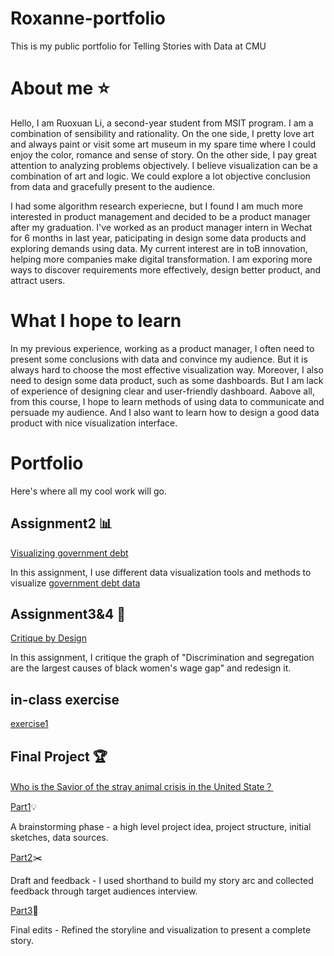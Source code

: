 # Roxanne-portfolio
This is my public portfolio for Telling Stories with Data at CMU

# About me ⭐
Hello, I am Ruoxuan Li, a second-year student from MSIT program. I am a combination of sensibility and rationality. On the one side, I pretty love art and always paint or visit some art museum in my spare time where I could enjoy the color, romance and sense of story. On the other side, I pay great attention to analyzing problems objectively. I believe visualization can be a combination of art and logic. We could explore a lot objective conclusion from data and gracefully present to the audience. 

I had some algorithm research experiecne, but I found I am much more interested in product management and decided to be a product manager after my graduation. I've worked as an product manager intern in Wechat for 6 months in last year, paticipating in design some data products and exploring demands using data. My current interest are in toB innovation, helping more companies make digital transformation. I am exporing more ways to discover requirements more effectively, design better product, and attract users.  


# What I hope to learn
In my previous experience, working as a product manager, I often need to present some conclusions with data and convince my audience. But it is always hard to choose the most effective visualization way. Moreover, I also need to design some data product, such as some dashboards. But I am lack of experience of designing clear and user-friendly dashboard. Aabove all, from this course, I hope to learn methods of using data to communicate and persuade my audience. And I also want to learn how to design a good data product with nice visualization interface. 

# Portfolio
Here's where all my cool work will go.
## Assignment2 📊
[Visualizing government debt](/assignment2.md)

In this assignment,  I use different data visualization tools and methods to visualize [government debt data](https://data.oecd.org/gga/general-government-debt.htm)
## Assignment3&4 📃
[Critique by Design](/assignment3_4.md)

In this assignment, I critique the graph of "Discrimination and segregation are the largest causes of black women's wage gap" and redesign it.

## in-class exercise
[exercise1](/exercise.md)
## Final Project 🏆 
[Who is the Savior of the stray animal crisis in the United State？ ](https://preview.shorthand.com/LnVw0Ebe3I0w92FY?_gl=1*s7cwqf*_gcl_aw*R0NMLjE2NDUwNDg4NTYuQ2owS0NRaUEzcktRQmhDTkFSSXNBQ1VFV19ZR1c5QjFhU1d3MUJWVVZsbEpZRnAyMkpHMUF5Wnp1bU41RnhoM0ZBa0dwNFhMRlZxSGlac2FBck9ZRUFMd193Y0I.)

[Part1](/final_project.md)💡

A brainstorming phase - a high level project idea, project structure, initial sketches, data sources.

[Part2](/final_project_part2.md)✂️

Draft and feedback - I used shorthand to build my story arc and collected feedback through target audiences interview.

[Part3](/final_project_part3.md)🌟

Final edits -  Refined the storyline and visualization to present a complete story.
